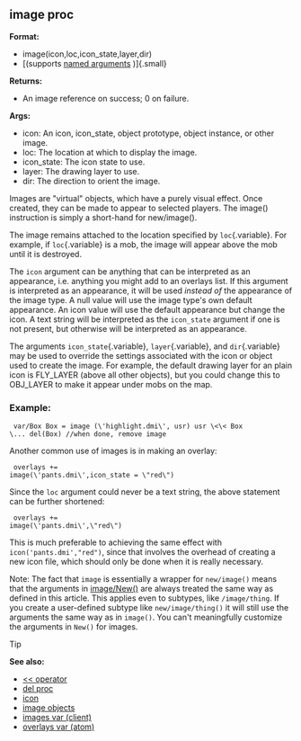 ## image proc

<!-- -->
**Format:**
+   image(icon,loc,icon_state,layer,dir)
+   [(supports [named arguments](/ref/proc/arguments/named.md) )]{.small}
<!-- -->
**Returns:**
+   An image reference on success; 0 on failure.
<!-- -->
**Args:**
+   icon: An icon, icon_state, object prototype, object instance, or
    other image.
+   loc: The location at which to display the image.
+   icon_state: The icon state to use.
+   layer: The drawing layer to use.
+   dir: The direction to orient the image.


Images are \"virtual\" objects, which have a purely visual
effect. Once created, they can be made to appear to selected players.
The image() instruction is simply a short-hand for new/image().


The image remains attached to the location specified by
`loc`{.variable}. For example, if `loc`{.variable} is a mob, the image
will appear above the mob until it is destroyed. 

The `icon`
argument can be anything that can be interpreted as an appearance, i.e.
anything you might add to an overlays list. If this argument is
interpreted as an appearance, it will be used *instead of* the
appearance of the image type. A null value will use the image type\'s
own default appearance. An icon value will use the default appearance
but change the icon. A text string will be interpreted as the
`icon_state` argument if one is not present, but otherwise will be
interpreted as an appearance. 

The arguments
`icon_state`{.variable}, `layer`{.variable}, and `dir`{.variable} may be
used to override the settings associated with the icon or object used to
create the image. For example, the default drawing layer for an plain
icon is FLY_LAYER (above all other objects), but you could change this
to OBJ_LAYER to make it appear under mobs on the map.
### Example:

``` dm
 var/Box Box = image (\'highlight.dmi\', usr) usr \<\< Box
\... del(Box) //when done, remove image 
```
 

Another
common use of images is in making an overlay: 
``` dm
 overlays +=
image(\'pants.dmi\',icon_state = \"red\") 
```
 

Since the
`loc` argument could never be a text string, the above statement can be
further shortened: 
``` dm
 overlays +=
image(\'pants.dmi\',\"red\") 
```
 

This is much preferable
to achieving the same effect with `icon('pants.dmi',"red")`, since that
involves the overhead of creating a new icon file, which should only be
done when it is really necessary. 

Note: The fact that `image`
is essentially a wrapper for `new/image()` means that the arguments in
[image/New()](/ref/datum/proc/New.md) are always treated the same way
as defined in this article. This applies even to subtypes, like
`/image/thing`. If you create a user-defined subtype like
`new/image/thing()` it will still use the arguments the same way as in
`image()`. You can\'t meaningfully customize the arguments in `New()`
for images.

> [!TIP] 
> **See also:**
> +   [\<\< operator](/ref/operator/%3c%3c.md) 
> +   [del proc](/ref/proc/del.md) 
> +   [icon](/ref/icon.md) 
> +   [image objects](/ref/image.md) 
> +   [images var (client)](/ref/client/var/images.md) 
> +   [overlays var (atom)](/ref/atom/var/overlays.md) 